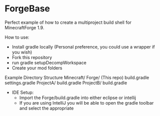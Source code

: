 # ForgeBase

Perfect example of how to create a multiproject build shell for MinecraftForge 1.9.

How to use:

- Install gradle locally (Personal preference, you could use a wrapper if you wish)
- Fork this repository
- run gradle setupDecompWorkspace
- Create your mod folders

Example Directory Structure
Minecraft/
  Forge/ (This repo)
    build.gradle
    settings.gradle
  ProjectA/
    build.gradle
  ProjectB/
    build.gradle

- IDE Setup:
  - Import the Forge/build.gradle into either eclipse or intellij
  - If you are using IntelliJ you will be able to open the gradle toolbar and select the appropriate
